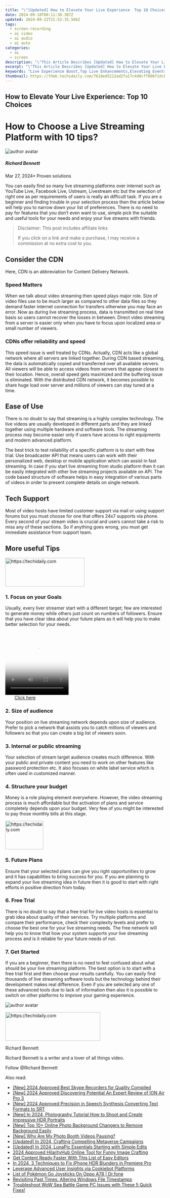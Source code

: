 ```yaml
---
title: "\"[Updated] How to Elevate Your Live Experience  Top 10 Choices\""
date: 2024-09-18T00:11:30.307Z
updated: 2024-09-22T21:52:35.506Z
tags: 
  - screen-recording
  - ai video
  - ai audio
  - ai auto
categories: 
  - ai
  - screen
description: "\"This Article Describes [Updated] How to Elevate Your Live Experience: Top 10 Choices\""
excerpt: "\"This Article Describes [Updated] How to Elevate Your Live Experience: Top 10 Choices\""
keywords: "Live Experience Boost,Top Live Enhancements,Elevating Events Now,Improve Live Engagement,Best Live Upgrades,Prime Event Transformations,Key Live Upgrade Tips"
thumbnail: https://thmb.techidaily.com/7618ed5212ad2fa17c4d0cff006f1dcb4d7c52766a583e2029f0351c0b405229.jpg
---
```


## How to Elevate Your Live Experience: Top 10 Choices

# How to Choose a Live Streaming Platform with 10 tips?

![author avatar](https://images.wondershare.com/filmora/article-images/richard-bennett.jpg)

##### Richard Bennett

 Mar 27, 2024• Proven solutions

 You can easily find so many live streaming platforms over internet such as YouTube Live, Facebook Live, Ustream, Livestream etc but the selection of right one as per requirements of users is really an difficult task. If you are a beginner and finding trouble in your selection process then the article below will help you to narrow down your list of preferences. There is no need to pay for features that you don’t even want to use, simple pick the suitable and useful tools for your needs and enjoy your live streams with friends.

>  Disclaimer: This post includes affiliate links
>
>  If you click on a link and make a purchase, I may receive a commission at no extra cost to you.
>

## Consider the CDN

 Here, CDN is an abbreviation for Content Delivery Network.

### Speed Matters

 When we talk about video streaming then speed plays major role. Size of video files use to be much larger as compared to other data files so they demand faster internet connection for transfers otherwise you may face an error. Now as during live streaming process, data is transmitted on real time basis so users cannot recover the losses in between. Direct video streaming from a server is easier only when you have to focus upon localized area or small number of viewers.

### CDNs offer reliability and speed

 This speed issue is well treated by CDNs. Actually, CDN acts like a global network where all servers are linked together. During CDN based streaming, the data is automatically copied and transferred over all available servers. All viewers will be able to access videos from servers that appear closest to their location. Hence, overall speed gets maximized and the buffering issue is eliminated. With the distributed CDN network, it becomes possible to share huge load over server and millions of viewers can stay tuned at a time.

## Ease of Use

 There is no doubt to say that streaming is a highly complex technology. The live videos are usually developed in different parts and they are linked together using multiple hardware and software tools. The streaming process may become easier only if users have access to right equipments and modern advanced platform.

 The best trick to test reliability of a specific platform is to start with free trial. Use broadcaster API that means users can work with their personalized web, desktop or mobile application which can assist in fast streaming. In case if you start live streaming from studio platform then it can be easily integrated with other live streaming projects available on API. The code based structure of software helps in easy integration of various parts of videos in order to present complete details on single network.

## Tech Support

 Most of video hosts have limited customer support via mail or using support forums but you must choose for one that offers 24x7 supports via phone. Every second of your stream video is crucial and users cannot take a risk to miss any of these sections. So if anything goes wrong, you must get immediate assistance from support team.

## More useful Tips

<!-- affiliate ads begin -->
<a href="https://aligracehair.sjv.io/c/5597632/2135398/19272" target="_top" id="2135398">
  <img src="//a.impactradius-go.com/display-ad/19272-2135398" border="0" alt="https://techidaily.com" width="250" height="90"/>
</a>
<img height="0" width="0" src="https://aligracehair.sjv.io/i/5597632/2135398/19272" style="position:absolute;visibility:hidden;" border="0" />
<!-- affiliate ads end -->

### 1\. Focus on your Goals

 Usually, every liver streamer start with a different target; few are interested to generate money while others just count on numbers of followers. Ensure that you have clear idea about your future plans as it will help you to make better selection for your needs.

<!-- affiliate ads begin -->
<span id="1374819">
					<video width="200" height="200" style="cursor:pointer"
           poster="//a.impactradius-go.com/display-clicktoplayimage/1374819.png"
           onclick="if(!this.playClicked){this.play();this.setAttribute('controls',true);this.playClicked=true;}">
	   <source src="//a.impactradius-go.com/display-ad/15852-1374819">
	   <img src="//a.impactradius-go.com/display-clicktoplayimage/1374819.png" style="border: none; height: 100%; width: 100%; object-fit: contain">
	</video>
	<div style="width:125px;text-align:center"><a href="javascript:window.open(decodeURIComponent('https%3A%2F%2Fthefitville.pxf.io%2Fc%2F5597632%2F1374819%2F15852'), '_blank');void(0);">Click here</a></div>
</span>
<img height="0" width="0" src="https://imp.pxf.io/i/5597632/1374819/15852" style="position:absolute;visibility:hidden;" border="0" />
<!-- affiliate ads end -->

### 2\. Size of audience

 Your position on live streaming network depends upon size of audience. Prefer to pick a network that assists you to catch millions of viewers and followers so that you can create a big list of viewers soon.

### 3\. Internal or public streaming

 Your selection of stream target audience creates much difference. With your public and private content you need to work on other features like password protection etc. It also focuses on white label service which is often used in customized manner.

### 4\. Structure your budget

 Money is a role playing element everywhere. However, the video streaming process is much affordable but the activation of plans and service completely depends upon your budget. Very few of you might be interested to pay those monthly bills at this stage.

<!-- affiliate ads begin -->
<a href="https://aligracehair.sjv.io/c/5597632/2135350/19272" target="_top" id="2135350">
  <img src="//a.impactradius-go.com/display-ad/19272-2135350" border="0" alt="https://techidaily.com" width="120" height="90"/>
</a>
<img height="0" width="0" src="https://aligracehair.sjv.io/i/5597632/2135350/19272" style="position:absolute;visibility:hidden;" border="0" />
<!-- affiliate ads end -->

### 5\. Future Plans

 Ensure that your selected plans can give you right opportunities to grow and it has capabilities to bring success for you. If you are planning to expand your live streaming idea in future then it is good to start with right efforts in positive direction from today.

### 6\. Free Trial

 There is no doubt to say that a free trial for live video hosts is essential to grab idea about quality of their services. Try multiple platforms and compare their performance, check their complexity levels and prefer to choose the best one for your live streaming needs. The free network will help you to know that how your system supports your live streaming process and is it reliable for your future needs of not.

### 7\. Get Started

 If you are a beginner, then there is no need to feel confused about what should be your live streaming platform. The best option is to start with a free trial first and then choose your results carefully. You can easily find thousands of live streaming software tools but the technology behind their development makes real difference. Even if you are selected any one of these advanced tools due to lack of information then also it is possible to switch on other platforms to improve your gaming experience.

![author avatar](https://images.wondershare.com/filmora/article-images/richard-bennett.jpg)

<!-- affiliate ads begin -->
<a href="https://malaysia-healthcare-travel-council.pxf.io/c/5597632/1557746/17382" target="_top" id="1557746">
  <img src="//a.impactradius-go.com/display-ad/17382-1557746" border="0" alt="https://techidaily.com" width="300" height="90"/>
</a>
<img height="0" width="0" src="https://malaysia-healthcare-travel-council.pxf.io/i/5597632/1557746/17382" style="position:absolute;visibility:hidden;" border="0" />
<!-- affiliate ads end -->

Richard Bennett

Richard Bennett is a writer and a lover of all things video.

Follow @Richard Bennett


<ins class="adsbygoogle"
     style="display:block"
     data-ad-format="autorelaxed"
     data-ad-client="ca-pub-7571918770474297"
     data-ad-slot="1223367746"></ins>



<ins class="adsbygoogle"
     style="display:block"
     data-ad-client="ca-pub-7571918770474297"
     data-ad-slot="8358498916"
     data-ad-format="auto"
     data-full-width-responsive="true"></ins>


<span class="atpl-alsoreadstyle">Also read:</span>
<div><ul>
<li><a href="https://digital-screen-recording.techidaily.com/new-2024-approved-best-skype-recorders-for-quality-compiled/"><u>[New] 2024 Approved Best Skype Recorders for Quality Compiled</u></a></li>
<li><a href="https://fox-access.techidaily.com/new-2024-approved-discovering-potential-an-expert-review-of-ion-air-pro-3/"><u>[New] 2024 Approved Discovering Potential An Expert Review of ION Air Pro 3</u></a></li>
<li><a href="https://fox-access.techidaily.com/new-2024-approved-precision-in-speech-synthesis-converting-text-formats-to-srt/"><u>[New] 2024 Approved Precision in Speech Synthesis Converting Text Formats to SRT</u></a></li>
<li><a href="https://fox-access.techidaily.com/new-in-2024-photography-tutorial-how-to-shoot-and-create-impressive-hdr-portraits/"><u>[New] In 2024, Photography Tutorial How to Shoot and Create Impressive HDR Portraits</u></a></li>
<li><a href="https://fox-boxes.techidaily.com/new-top-10plus-online-photo-background-changers-to-remove-background-easily/"><u>[New] Top 10+ Online Photo Background Changers to Remove Background Easily</u></a></li>
<li><a href="https://fox-access.techidaily.com/new-why-are-my-photo-booth-videos-pausing/"><u>[New] Why Are My Photo Booth Videos Pausing?</u></a></li>
<li><a href="https://fox-access.techidaily.com/updated-in-2024-crafting-compelling-metaverse-campaigns/"><u>[Updated] In 2024, Crafting Compelling Metaverse Campaigns</u></a></li>
<li><a href="https://fox-access.techidaily.com/updated-in-2024-lunapic-essentials-starting-with-simple-edits/"><u>[Updated] In 2024, LunaPic Essentials Starting with Simple Edits</u></a></li>
<li><a href="https://some-techniques.techidaily.com/2024-approved-hilarityhub-online-tool-for-funny-image-crafting/"><u>2024 Approved HilarityHub Online Tool for Funny Image Crafting</u></a></li>
<li><a href="https://youtube-webster.techidaily.com/ontent-ready-faster-with-this-list-of-easy-editors/"><u>Get Content Ready Faster With This List of Easy Editors</u></a></li>
<li><a href="https://fox-access.techidaily.com/in-2024-3-techniques-to-fix-iphone-hdr-blunders-in-premiere-pro/"><u>In 2024, 3 Techniques to Fix iPhone HDR Blunders in Premiere Pro</u></a></li>
<li><a href="https://data-safeguard.techidaily.com/leverage-advanced-user-insights-via-cookiebot-platforms/"><u>Leverage Advanced User Insights via Cookiebot Platforms</u></a></li>
<li><a href="https://android-pokemon-go.techidaily.com/list-of-pokemon-go-joysticks-on-oppo-a78-drfone-by-drfone-virtual-android/"><u>List of Pokémon Go Joysticks On Oppo A78 | Dr.fone</u></a></li>
<li><a href="https://win11-tips.techidaily.com/revisiting-past-times-altering-windows-file-timestamps/"><u>Revisiting Past Times: Altering Windows File Timestamps</u></a></li>
<li><a href="https://win-blog.techidaily.com/troubleshoot-wow-sea-battle-game-pc-issues-with-these-5-quick-fixes/"><u>Troubleshoot WoW Sea Battle Game PC Issues with These 5 Quick Fixes!</u></a></li>
</ul></div>

